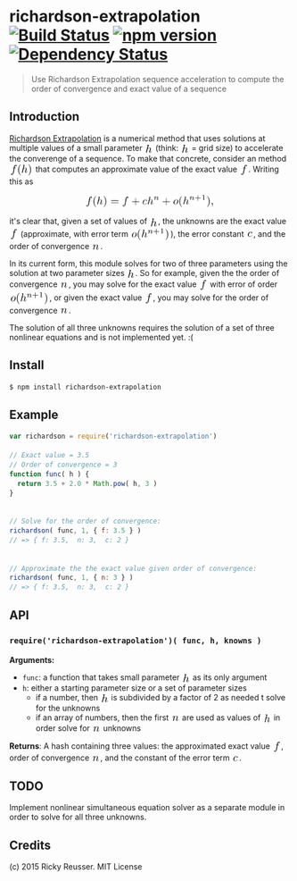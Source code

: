 # richardson-extrapolation [![Build Status](https://travis-ci.org/scijs/richardson-extrapolation.svg)](https://travis-ci.org/scijs/richardson-extrapolation) [![npm version](https://badge.fury.io/js/richardson-extrapolation.svg)](http://badge.fury.io/js/richardson-extrapolation) [![Dependency Status](https://david-dm.org/scijs/richardson-extrapolation.svg)](https://david-dm.org/scijs/richardson-extrapolation)

> Use Richardson Extrapolation sequence acceleration to compute the order of convergence and exact value of a sequence


## Introduction

[Richardson Extrapolation](https://en.wikipedia.org/wiki/Richardson_extrapolation) is a numerical method that uses solutions at multiple values of a small parameter <img alt="undefined" valign="middle" src="images/h-a627851cd6.png" width="15.5" height="18"> (think: <img alt="undefined" valign="middle" src="images/h-a627851cd6.png" width="15.5" height="18"> = grid size) to accelerate the converenge of a sequence. To make that concrete, consider an method <img alt="undefined" valign="middle" src="images/fh-3caba7f6fa.png" width="43" height="24"> that computes an approximate value of the exact value <img alt="undefined" valign="middle" src="images/f-58027db718.png" width="16" height="22">. Writing this as <p align="center"><img alt="undefined" valign="middle" src="images/fh-f-c-hn-ohn1-f5a5766d32.png" width="234.5" height="26.5"></p> it's clear that, given a set of values of <img alt="undefined" valign="middle" src="images/h-a627851cd6.png" width="15.5" height="18">, the unknowns are the exact value <img alt="undefined" valign="middle" src="images/f-58027db718.png" width="16" height="22"> (approximate, with error term <img alt="undefined" valign="middle" src="images/ohn1-1a69cde86d.png" width="72" height="25.5">), the error constant <img alt="undefined" valign="middle" src="images/c-7a405d3eea.png" width="13" height="13">, and the order of convergence <img alt="undefined" valign="middle" src="images/n-66e1b1ee17.png" width="16" height="13">.

In its current form, this module solves for two of three parameters using the solution at two parameter sizes <img alt="undefined" valign="middle" src="images/h-a627851cd6.png" width="15.5" height="18">. So for example, given the the order of convergence <img alt="undefined" valign="middle" src="images/n-66e1b1ee17.png" width="16" height="13">, you may solve for the exact value <img alt="undefined" valign="middle" src="images/f-58027db718.png" width="16" height="22"> with error of order <img alt="undefined" valign="middle" src="images/ohn1-1a69cde86d.png" width="72" height="25.5">, or given the exact value <img alt="undefined" valign="middle" src="images/f-58027db718.png" width="16" height="22">, you may solve for the order of convergence <img alt="undefined" valign="middle" src="images/n-66e1b1ee17.png" width="16" height="13">.

The solution of all three unknowns requires the solution of a set of three nonlinear equations and is not implemented yet. :(

## Install

```bash
$ npm install richardson-extrapolation
```

## Example

```javascript
var richardson = require('richardson-extrapolation')

// Exact value = 3.5
// Order of convergence = 3
function func( h ) {
  return 3.5 + 2.0 * Math.pow( h, 3 )
}


// Solve for the order of convergence:
richardson( func, 1, { f: 3.5 } )
// => { f: 3.5,  n: 3,  c: 2 }


// Approximate the the exact value given order of convergence:
richardson( func, 1, { n: 3 } )
// => { f: 3.5,  n: 3,  c: 2 }
```


## API

### `require('richardson-extrapolation')( func, h, knowns )`
**Arguments:**
- `func`: a function that takes small parameter <img alt="undefined" valign="middle" src="images/h-a627851cd6.png" width="15.5" height="18"> as its only argument
- `h`: either a starting parameter size or a set of parameter sizes
  - if a number, then <img alt="undefined" valign="middle" src="images/h-a627851cd6.png" width="15.5" height="18"> is subdivided by a factor of 2 as needed t solve for the unknowns
  - if an array of numbers, then the first <img alt="undefined" valign="middle" src="images/n-66e1b1ee17.png" width="16" height="13"> are used as values of <img alt="undefined" valign="middle" src="images/h-a627851cd6.png" width="15.5" height="18"> in order solve for <img alt="undefined" valign="middle" src="images/n-66e1b1ee17.png" width="16" height="13"> unknowns

**Returns**: A hash containing three values: the approximated exact value <img alt="undefined" valign="middle" src="images/f-58027db718.png" width="16" height="22">, order of convergence <img alt="undefined" valign="middle" src="images/n-66e1b1ee17.png" width="16" height="13">, and the constant of the error term <img alt="undefined" valign="middle" src="images/c-7a405d3eea.png" width="13" height="13">.

## TODO

Implement nonlinear simultaneous equation solver as a separate module in order to solve for all three unknowns.

## Credits

(c) 2015 Ricky Reusser. MIT License